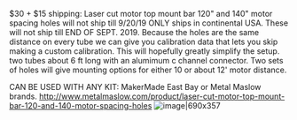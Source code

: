 $30 + $15 shipping: Laser cut motor top mount bar 120" and 140" motor spacing holes will not ship till 9/20/19
ONLY ships in continental USA. These will not ship till END OF SEPT. 2019.  Because the holes are the same distance on every tube we can give you calibration data that lets you skip making a custom calibration. This will hopefully greatly simplify the setup.  two tubes about 6 ft long with an alumimum c channel connector.  Two sets of holes will give mounting options for either 10 or about 12' motor distance. 

CAN BE USED WITH ANY KIT: MakerMade East Bay or Metal Maslow brands. 
http://www.metalmaslow.com/product/laser-cut-motor-top-mount-bar-120-and-140-motor-spacing-holes
![image|690x357](upload://5o3qxvj4InvGOppiz9R2FxWQleO.png) 
